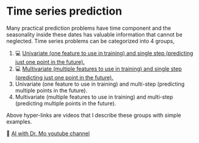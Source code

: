# Time series prediction

Many practical prediction problems have time component and the seasonality inside these dates has valuable information that cannot be neglected. Time series problems can be categorized into 4 groups, 

1. 💻 [Univariate (one feature to use in training) and single step (predicting just one point in the future).](https://youtu.be/LkoSAbKG_H8)
2. 💻 [Multivariate (multiple features to use in training) and single step (predicting just one point in the future).](https://youtu.be/xYT65cyNS4M)
3. Univariate (one feature to use in training) and multi-step (predicting multiple points in the future).
4. Multivariate (multiple features to use in training) and multi-step (predicting multiple points in the future).

Above hyper-links are videos that I describe these groups with simple examples. 


🔴 [AI with Dr. Mo youtube channel](https://www.youtube.com/c/AIwithDrMo?sub_confirmation=1)

